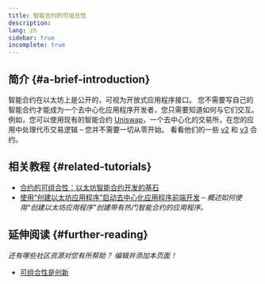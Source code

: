```yaml
---
title: 智能合约的可组合性
description:
lang: zh
sidebar: true
incomplete: true
---
```


## 简介 {#a-brief-introduction}

智能合约在以太坊上是公开的，可视为开放式应用程序接口。 您不需要写自己的智能合约才能成为一个去中心化应用程序开发者，您只需要知道如何与它们交互。 例如，您可以使用现有的智能合约 [Uniswap](https://uniswap.exchange/swap)，一个去中心化的交易所，在您的应用中处理代币交易逻辑 – 您并不需要一切从零开始。 看看他们的一些 [v2](https://github.com/Uniswap/uniswap-v2-core/tree/master/contracts) 和 [v3](https://github.com/Uniswap/uniswap-v3-core/tree/main/contracts) 合约。

## 相关教程 {#related-tutorials}

- [合约的可组合性：以太坊智能合约开发的基石](https://www.decentlabs.io/blog/contract-composability-the-building-blocks-of-ethereum-smart-contract-development)
- [使用“创建以太坊应用程序”启动去中心化应用程序前端开发](/developers/tutorials/kickstart-your-dapp-frontend-development-wth-create-eth-app/) _– 概述如何使用“创建以太坊应用程序”创建带有热门智能合约的应用程序。_

## 延伸阅读 {#further-reading}

_还有哪些社区资源对您有所帮助？ 编辑并添加本页面！_

- [可组合性是创新](https://future.a16z.com/how-composability-unlocks-crypto-and-everything-else/)
